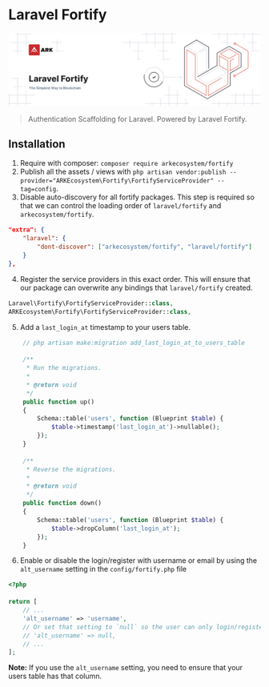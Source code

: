 # Laravel Fortify

<p align="center">
    <img src="./banner.png" />
</p>

> Authentication Scaffolding for Laravel. Powered by Laravel Fortify.

## Installation

1. Require with composer: `composer require arkecosystem/fortify`
2. Publish all the assets / views with `php artisan vendor:publish --provider="ARKEcosystem\Fortify\FortifyServiceProvider" --tag=config`.
3. Disable auto-discovery for all fortify packages. This step is required so that we can control the loading order of `laravel/fortify` and `arkecosystem/fortify`.

```json
"extra": {
    "laravel": {
        "dont-discover": ["arkecosystem/fortify", "laravel/fortify"]
    }
},
```

4. Register the service providers in this exact order. This will ensure that our package can overwrite any bindings that `laravel/fortify` created.

```php
Laravel\Fortify\FortifyServiceProvider::class,
ARKEcosystem\Fortify\FortifyServiceProvider::class,
```

5. Add a `last_login_at` timestamp to your users table.

```php
    // php artisan make:migration add_last_login_at_to_users_table
    
    /**
     * Run the migrations.
     *
     * @return void
     */
    public function up()
    {
        Schema::table('users', function (Blueprint $table) {
            $table->timestamp('last_login_at')->nullable();
        });
    }

    /**
     * Reverse the migrations.
     *
     * @return void
     */
    public function down()
    {
        Schema::table('users', function (Blueprint $table) {
            $table->dropColumn('last_login_at');
        });
    }
```

6. Enable or disable the login/register with username or email by using the `alt_username` setting in the `config/fortify.php` file

```php
<?php

return [
    // ...
    'alt_username' => 'username',
    // Or set that setting to `null` so the user can only login/register with email:
    // 'alt_username' => null,
    // ...
];
```

**Note:** If you use the `alt_username` setting, you need to ensure that your users table has that column.

